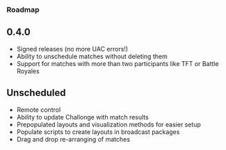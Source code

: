 ### Roadmap

## 0.4.0
- Signed releases (no more UAC errors!)  
- Ability to unschedule matches without deleting them
- Support for matches with more than two participants like TFT or Battle Royales

## Unscheduled
- Remote control  
- Ability to update Challonge with match results
- Prepopulated layouts and visualization methods for easier setup
- Populate scripts to create layouts in broadcast packages
- Drag and drop re-arranging of matches
